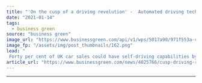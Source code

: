 ```yaml
---
title: "'On the cusp of a driving revolution' -  Automated driving technologies tipped to shift into the fast lane"
date: "2021-01-14"
tags: 
  - business green
source: "business green"
image_url: "https://www.businessgreen.com/api/v1/wps/5017a90/971f553a-c468-4f58-b87c-c98372038376/5/automated-future-185x114.png"
image_fp: "/assets/img/post_thumbnails/162.png"
lead: "
 Forty per cent of UK car sales could have self-driving capabilities by 2035 delivering a £42bn market, according to a new report from Connected Places Catapult, Element Energy, and Cambridge Econometrics ..."
article_url: "https://www.businessgreen.com/news/4025766/cusp-driving-revolution-automated-driving-technologies-tipped-shift-fast-lane"
---
```


---
